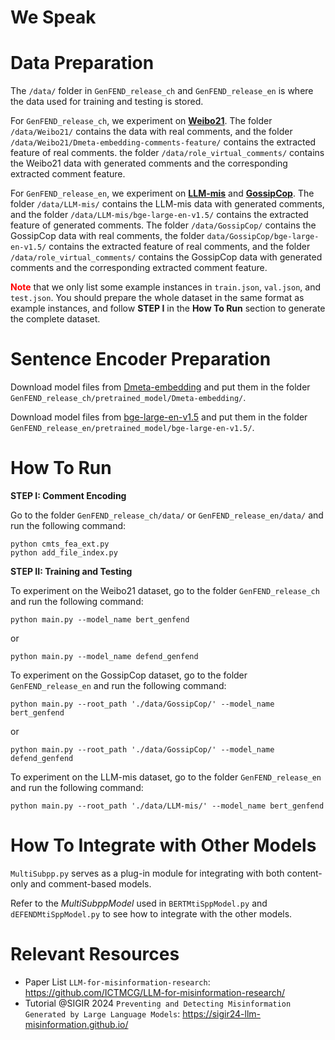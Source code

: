 # We Speak


# Data Preparation
The `/data/` folder in `GenFEND_release_ch` and `GenFEND_release_en` is where the data used for training and testing is stored. 

For `GenFEND_release_ch`, we experiment on [**Weibo21**](https://dl.acm.org/doi/abs/10.1145/3459637.3482139).
The folder `/data/Weibo21/` contains the data with real comments, and the folder `/data/Weibo21/Dmeta-embedding-comments-feature/` contains the extracted feature of real comments.
the folder `/data/role_virtual_comments/` contains the Weibo21 data with generated comments and the corresponding extracted comment feature.

For `GenFEND_release_en`, we experiment on [**LLM-mis**](https://openreview.net/forum?id=ccxD4mtkTU) and [**GossipCop**](https://www.liebertpub.com/doi/abs/10.1089/big.2020.0062).
The folder `/data/LLM-mis/` contains the LLM-mis data with generated comments, and the folder `/data/LLM-mis/bge-large-en-v1.5/` contains the extracted feature of generated comments.
The folder `/data/GossipCop/` contains the GossipCop data with real comments, the folder `data/GossipCop/bge-large-en-v1.5/` contains the extracted feature of real comments, and the folder `/data/role_virtual_comments/` contains the GossipCop data with generated comments and the corresponding extracted comment feature.

<font color = 'red'>**Note**</font> that we only list some example instances in `train.json`, `val.json`, and `test.json`.
You should prepare the whole dataset in the same format as example instances, and follow **STEP I** in the **How To Run** section to generate the complete dataset.

# Sentence Encoder Preparation
Download model files from [Dmeta-embedding](https://huggingface.co/DMetaSoul/Dmeta-embedding-zh/tree/main) and put them in the folder `GenFEND_release_ch/pretrained_model/Dmeta-embedding/`.

Download model files from [bge-large-en-v1.5](https://huggingface.co/BAAI/bge-large-en-v1.5/tree/main) and put them in the folder `GenFEND_release_en/pretrained_model/bge-large-en-v1.5/`. 


# How To Run
**STEP I: Comment Encoding**

Go to the folder `GenFEND_release_ch/data/` or `GenFEND_release_en/data/` and run the following command:
```
python cmts_fea_ext.py
python add_file_index.py
```
**STEP II: Training and Testing**

To experiment on the Weibo21 dataset, go to the folder `GenFEND_release_ch` and run the following command:
```
python main.py --model_name bert_genfend 
```
or
```
python main.py --model_name defend_genfend 
```
To experiment on the GossipCop dataset, go to the folder `GenFEND_release_en` and run the following command:
```
python main.py --root_path './data/GossipCop/' --model_name bert_genfend
```
or
```
python main.py --root_path './data/GossipCop/' --model_name defend_genfend 
```
To experiment on the LLM-mis dataset, go to the folder `GenFEND_release_en` and run the following command:
```
python main.py --root_path './data/LLM-mis/' --model_name bert_genfend
```
# How To Integrate with Other Models
`MultiSubpp.py` serves as a plug-in module for integrating with both content-only and comment-based models.

Refer to the *MultiSubppModel* used in `BERTMtiSppModel.py` and `dEFENDMtiSppModel.py` to see how to integrate with the other models.



# Relevant Resources
- Paper List ``LLM-for-misinformation-research``: https://github.com/ICTMCG/LLM-for-misinformation-research/
- Tutorial @SIGIR 2024 ``Preventing and Detecting Misinformation Generated by Large Language Models``: https://sigir24-llm-misinformation.github.io/
